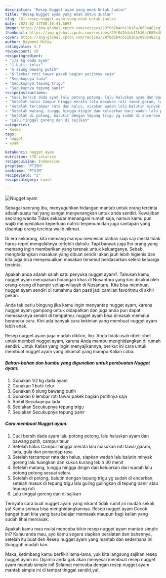 ```yaml
---
description: "Resep Nugget ayam yang enak Untuk Jualan"
title: "Resep Nugget ayam yang enak Untuk Jualan"
slug: 261-resep-nugget-ayam-yang-enak-untuk-jualan
date: 2021-02-17T00:10:41.509Z
image: https://img-global.cpcdn.com/recipes/29f0d2b4cb11b16a/680x482cq70/nugget-ayam-foto-resep-utama.jpg
thumbnail: https://img-global.cpcdn.com/recipes/29f0d2b4cb11b16a/680x482cq70/nugget-ayam-foto-resep-utama.jpg
cover: https://img-global.cpcdn.com/recipes/29f0d2b4cb11b16a/680x482cq70/nugget-ayam-foto-resep-utama.jpg
author: Raymond McCoy
ratingvalue: 4.7
reviewcount: 10
recipeingredient:
- "1/2 kg dada ayam"
- "1 butir telur"
- "6 siung bawang putih"
- "6 lembar roti tawar pakek bagian putihnya saja"
- "Secukupnya lada"
- "Secukupnya tepung trigu"
- "Secukupnya tepung panir"
recipeinstructions:
- "Cuci bersih dada ayam lalu potong potong, lalu haluskan ayam dan bawang putih, campur telur"
- "Setelah halus Campur hingga merata lalu masukan roti tawar,garam, lada, gula dan penyedap rasa"
- "Setelah tercampur rata dan halus, siapkan wadah lalu balutin minyak goreng lalu tuangkan dan kukus kurang lebih 30 menit"
- "Setelah matang, tunggu hingga dingin dan keluarkan dari wadah lalu potong potong sesuai selera"
- "Setelah di potong, balutin dengan tepung trigu yg sudah di encerkan, setelah masuk di tepung trigu lalu guling gulingkan di tepung panir atau tepung roti"
- "Lalu tinggal goreng dan di sajikan"
categories:
- Resep
tags:
- nugget
- ayam

katakunci: nugget ayam 
nutrition: 178 calories
recipecuisine: Indonesian
preptime: "PT35M"
cooktime: "PT57M"
recipeyield: "2"
recipecategory: Lunch

---
```



![Nugget ayam](https://img-global.cpcdn.com/recipes/29f0d2b4cb11b16a/680x482cq70/nugget-ayam-foto-resep-utama.jpg)

Sebagai seorang ibu, menyuguhkan hidangan mantab untuk orang tercinta adalah suatu hal yang sangat menyenangkan untuk anda sendiri. Kewajiban seorang  wanita Tidak sekadar menangani rumah saja, namun kamu pun wajib menyediakan keperluan nutrisi terpenuhi dan juga santapan yang disantap orang tercinta wajib nikmat.

Di era  sekarang, kita memang mampu memesan olahan siap saji meski tidak harus repot mengolahnya terlebih dahulu. Tapi banyak juga lho orang yang memang ingin memberikan yang terenak untuk keluarganya. Sebab, menghidangkan masakan yang dibuat sendiri akan jauh lebih higienis dan kita juga bisa menyesuaikan masakan tersebut berdasarkan selera keluarga tercinta. 



Apakah anda adalah salah satu penyuka nugget ayam?. Tahukah kamu, nugget ayam merupakan hidangan khas di Nusantara yang kini disukai oleh orang-orang di hampir setiap wilayah di Nusantara. Kita bisa membuat nugget ayam sendiri di rumahmu dan pasti jadi camilan favoritmu di akhir pekan.

Anda tak perlu bingung jika kamu ingin menyantap nugget ayam, karena nugget ayam gampang untuk didapatkan dan juga anda pun dapat memasaknya sendiri di tempatmu. nugget ayam bisa dimasak memalui beraneka cara. Kini ada banyak cara kekinian yang membuat nugget ayam lebih enak.

Resep nugget ayam juga mudah dibikin, lho. Anda tidak usah ribet-ribet untuk membeli nugget ayam, karena Anda mampu menghidangkan di rumah sendiri. Untuk Kalian yang ingin menyajikannya, berikut ini cara untuk membuat nugget ayam yang nikamat yang mampu Kalian coba.

<!--inarticleads1-->

##### Bahan-bahan dan bumbu yang digunakan untuk pembuatan Nugget ayam:

1. Gunakan 1/2 kg dada ayam
1. Gunakan 1 butir telur
1. Gunakan 6 siung bawang putih
1. Gunakan 6 lembar roti tawar pakek bagian putihnya saja
1. Ambil Secukupnya lada
1. Sediakan Secukupnya tepung trigu
1. Sediakan Secukupnya tepung panir




<!--inarticleads2-->

##### Cara membuat Nugget ayam:

1. Cuci bersih dada ayam lalu potong potong, lalu haluskan ayam dan bawang putih, campur telur
1. Setelah halus Campur hingga merata lalu masukan roti tawar,garam, lada, gula dan penyedap rasa
1. Setelah tercampur rata dan halus, siapkan wadah lalu balutin minyak goreng lalu tuangkan dan kukus kurang lebih 30 menit
1. Setelah matang, tunggu hingga dingin dan keluarkan dari wadah lalu potong potong sesuai selera
1. Setelah di potong, balutin dengan tepung trigu yg sudah di encerkan, setelah masuk di tepung trigu lalu guling gulingkan di tepung panir atau tepung roti
1. Lalu tinggal goreng dan di sajikan




Ternyata cara buat nugget ayam yang nikamt tidak rumit ini mudah sekali ya! Kamu semua bisa menghidangkannya. Resep nugget ayam Cocok banget buat kita yang baru belajar memasak maupun bagi kalian yang sudah lihai memasak.

Apakah kamu mau mulai mencoba bikin resep nugget ayam mantab simple ini? Kalau anda mau, ayo kamu segera siapkan peralatan dan bahannya, setelah itu buat deh Resep nugget ayam yang mantab dan sederhana ini. Sungguh mudah kan. 

Maka, ketimbang kamu berfikir lama-lama, yuk kita langsung sajikan resep nugget ayam ini. Dijamin anda gak akan menyesal membuat resep nugget ayam mantab simple ini! Selamat mencoba dengan resep nugget ayam mantab simple ini di tempat tinggal sendiri,ya!.

